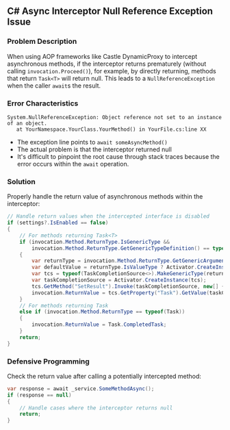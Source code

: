 ## C# Async Interceptor Null Reference Exception Issue

### Problem Description

When using AOP frameworks like Castle DynamicProxy to intercept asynchronous methods, if the interceptor returns prematurely (without calling `invocation.Proceed()`), for example, by directly returning, methods that return `Task<T>` will return null. This leads to a `NullReferenceException` when the caller `await`s the result.

### Error Characteristics

```plain
System.NullReferenceException: Object reference not set to an instance of an object.
   at YourNamespace.YourClass.YourMethod() in YourFile.cs:line XX
```

- The exception line points to `await someAsyncMethod()`
- The actual problem is that the interceptor returned null
- It's difficult to pinpoint the root cause through stack traces because the error occurs within the `await` operation.

### Solution

Properly handle the return value of asynchronous methods within the interceptor:

```csharp
// Handle return values when the intercepted interface is disabled
if (settings?.IsEnabled == false)
{
    // For methods returning Task<T>
    if (invocation.Method.ReturnType.IsGenericType && 
        invocation.Method.ReturnType.GetGenericTypeDefinition() == typeof(Task<>))
    {
        var returnType = invocation.Method.ReturnType.GetGenericArguments()[0];
        var defaultValue = returnType.IsValueType ? Activator.CreateInstance(returnType) : null;
        var tcs = typeof(TaskCompletionSource<>).MakeGenericType(returnType);
        var taskCompletionSource = Activator.CreateInstance(tcs);
        tcs.GetMethod("SetResult").Invoke(taskCompletionSource, new[] { defaultValue });
        invocation.ReturnValue = tcs.GetProperty("Task").GetValue(taskCompletionSource);
    }
    // For methods returning Task
    else if (invocation.Method.ReturnType == typeof(Task))
    {
        invocation.ReturnValue = Task.CompletedTask;
    }
    return;
}
```

### Defensive Programming

Check the return value after calling a potentially intercepted method:

```csharp
var response = await _service.SomeMethodAsync();
if (response == null)
{
    // Handle cases where the interceptor returns null
    return;
}
```